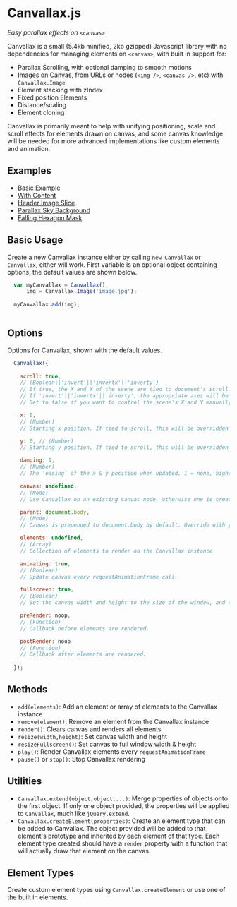 # Canvallax.js
*Easy parallax effects on `<canvas>`*

Canvallax is a small (5.4kb minified, 2kb gzipped) Javascript library with no dependencies for managing elements on `<canvas>`, with built in support for:

- Parallax Scrolling, with optional damping to smooth motions
- Images on Canvas, from URLs or nodes (`<img />`, `<canvas />`, etc) with `Canvallax.Image`
- Element stacking with zIndex
- Fixed position Elements
- Distance/scaling
- Element cloning

Canvallax is primarily meant to help with unifying positioning, scale and scroll effects for elements drawn on canvas, and some canvas knowledge will be needed for more advanced implementations like custom elements and animation.

## Examples

- [Basic Example](http://codepen.io/shshaw/pen/EVdzLV)
- [With Content](http://codepen.io/shshaw/pen/ojQvyB)
- [Header Image Slice](http://codepen.io/shshaw/pen/bVQROG)
- [Parallax Sky Background](http://codepen.io/shshaw/pen/ZbExyV)
- [Falling Hexagon Mask](http://codepen.io/shshaw/pen/dYdvww)


## Basic Usage

Create a new Canvallax instance either by calling `new Canvallax` or `Canvallax`, either will work. First variable is an optional object containing options, the default values are shown below.

```javascript
  var myCanvallax = Canvallax(),
      img = Canvallax.Image('image.jpg');
  
  myCanvallax.add(img);
  
```


## Options

Options for Canvallax, shown with the default values.

```javascript
  Canvallax({
    
    scroll: true,
    // (Boolean||'invert'||'invertx'||'inverty')
    // If true, the X and Y of the scene are tied to document's scroll for a typical parallax experience.
    // If 'invert'||'invertx'||'inverty', the appropriate axes will be reversed on scroll.
    // Set to false if you want to control the scene's X and Y manually, perfect for animating with GSAP.

    x: 0,
    // (Number)
    // Starting x position. If tied to scroll, this will be overridden on render.

    y: 0, // (Number)
    // Starting y position. If tied to scroll, this will be overridden on render.

    damping: 1,
    // (Number)
    // The 'easing' of the x & y position when updated. 1 = none, higher is longer. If you're syncing parallax items to regular items in the scroll, then you'll probably want a low damping.

    canvas: undefined,
    // (Node)
    // Use Canvallax on an existing canvas node, otherwise one is created.

    parent: document.body,
    // (Node)
    // Canvas is prepended to document.body by default. Override with your own node if you want it within a certain container.

    elements: undefined,
    // (Array)
    // Collection of elements to render on the Canvallax instance

    animating: true,
    // (Boolean)
    // Update canvas every requestAnimationFrame call.

    fullscreen: true,
    // (Boolean)
    // Set the canvas width and height to the size of the window, and update on window resize. Otherwise, the provided with and height will be used.

    preRender: noop,
    // (Function)
    // Callback before elements are rendered.

    postRender: noop
    // (Function)
    // Callback after elements are rendered. 
    
  });
```

## Methods

- `add(elements)`: Add an element or array of elements to the Canvallax instance
- `remove(element)`: Remove an element from the Canvallax instance
- `render()`: Clears canvas and renders all elements
- `resize(width,height)`: Set canvas width and height
- `resizeFullscreen()`: Set canvas to full window width & height
- `play()`: Render Canvallax elements every `requestAnimationFrame`
- `pause()` or `stop()`: Stop Canvallax rendering

## Utilities

- `Canvallax.extend(object,object,...)`: Merge properties of objects onto the first object. If only one object provided, the properties will be applied to `Canvallax`, much like `jQuery.extend`.
- `Canvallax.createElement(properties)`: Create an element type that can be added to Canvallax. The object provided will be added to that element's prototype and inherited by each element of that type. Each element type created should have a `render` property with a function that will actually draw that element on the canvas.

## Element Types

Create custom element types using `Canvallax.createElement` or use one of the built in elements.
